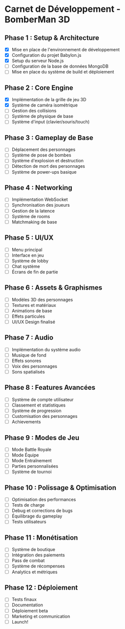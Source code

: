 # Carnet de Développement - BomberMan 3D

## Phase 1 : Setup & Architecture
- [x] Mise en place de l'environnement de développement
- [x] Configuration du projet Babylon.js
- [x] Setup du serveur Node.js
- [ ] Configuration de la base de données MongoDB
- [ ] Mise en place du système de build et déploiement

## Phase 2 : Core Engine
- [x] Implémentation de la grille de jeu 3D
- [x] Système de caméra isométrique
- [ ] Gestion des collisions
- [ ] Système de physique de base
- [ ] Système d'input (clavier/souris/touch)

## Phase 3 : Gameplay de Base
- [ ] Déplacement des personnages
- [ ] Système de pose de bombes
- [ ] Système d'explosion et destruction
- [ ] Détection de mort des personnages
- [ ] Système de power-ups basique

## Phase 4 : Networking
- [ ] Implémentation WebSocket
- [ ] Synchronisation des joueurs
- [ ] Gestion de la latence
- [ ] Système de rooms
- [ ] Matchmaking de base

## Phase 5 : UI/UX
- [ ] Menu principal
- [ ] Interface en jeu
- [ ] Système de lobby
- [ ] Chat système
- [ ] Écrans de fin de partie

## Phase 6 : Assets & Graphismes
- [ ] Modèles 3D des personnages
- [ ] Textures et matériaux
- [ ] Animations de base
- [ ] Effets particules
- [ ] UI/UX Design finalisé

## Phase 7 : Audio
- [ ] Implémentation du système audio
- [ ] Musique de fond
- [ ] Effets sonores
- [ ] Voix des personnages
- [ ] Sons spatialisés

## Phase 8 : Features Avancées
- [ ] Système de compte utilisateur
- [ ] Classement et statistiques
- [ ] Système de progression
- [ ] Customisation des personnages
- [ ] Achievements

## Phase 9 : Modes de Jeu
- [ ] Mode Battle Royale
- [ ] Mode Équipe
- [ ] Mode Entraînement
- [ ] Parties personnalisées
- [ ] Système de tournoi

## Phase 10 : Polissage & Optimisation
- [ ] Optimisation des performances
- [ ] Tests de charge
- [ ] Debug et corrections de bugs
- [ ] Équilibrage du gameplay
- [ ] Tests utilisateurs

## Phase 11 : Monétisation
- [ ] Système de boutique
- [ ] Intégration des paiements
- [ ] Pass de combat
- [ ] Système de récompenses
- [ ] Analytics et métriques

## Phase 12 : Déploiement
- [ ] Tests finaux
- [ ] Documentation
- [ ] Déploiement beta
- [ ] Marketing et communication
- [ ] Launch!
